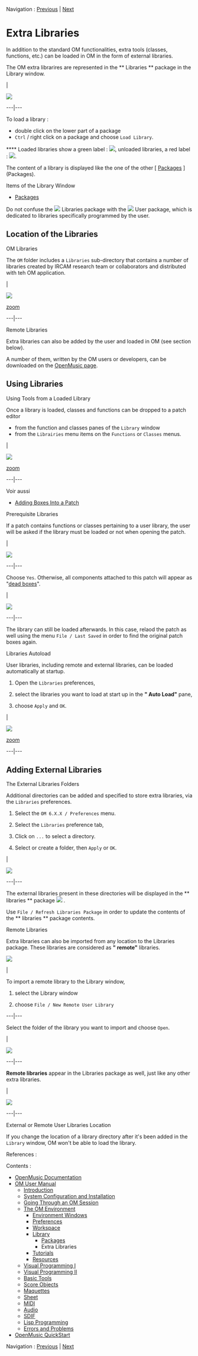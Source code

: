 
Navigation : [Previous](Packages "page précédente\(Packages\)") |
[Next](Tutorials "Next\(Tutorials\)")

# Extra Libraries

In addition to the standard OM functionalities, extra tools (classes,
functions, etc.) can be loaded in OM in the form of external libraries.

The OM extra librarires are represented in the ** Libraries ** package in the
Library window.

|

![](../res/libraries.png)  
  
---|---  
  
To load a library :

  * double click on the lower part of a package
  * `Ctrl` / right click on a package and choose `Load Library`.

**** Loaded libraries show a green label : ![](../res/grennlab_icon.png),
unloaded libraries, a red label : ![](../res/redlab_icon.png).

The content of a library is displayed like the one of the other [
[Packages](Packages) ](Packages).

Items of the Library Window

  * [Packages](Packages)

Do not confuse the ![](../res/yellow_icon.png) Libraries package with the
![](../res/red_icon.png) User package, which is dedicated to libraries
specifically programmed by the user.

## Location of the Libraries

OM Libraries

The `OM` folder includes a `Libraries` sub-directory that contains a number of
libraries created by IRCAM research team or collaborators and distributed with
teh OM application.

|

![](../res/libfold_scr.png)

[zoom](../res/libfold_scr_1.png "Zoom \(nouvelle fenêtre\)")  
  
---|---  
  
Remote Libraries

Extra libraries can also be added by the user and loaded in OM (see section
below).

A number of them, written by the OM users or developers, can be downloaded on
the [OpenMusic
page](http://recherche.ircam.fr/equipes/repmus/OpenMusic/externals
"http://recherche.ircam.fr/equipes/repmus/OpenMusic/externals \(nouvelle
fenêtre\)").

## Using Libraries

Using Tools from a Loaded Library

Once a library is loaded, classes and functions can be dropped to a patch
editor

  * from the function and classes panes of the `Library` window
  * from the `Librairies` menu items on the `Functions` or `Classes` menus.

|

![](../res/addfromlib_scr.png)

[zoom](../res/addfromlib_scr_1.png "Zoom \(nouvelle fenêtre\)")  
  
---|---  
  
Voir aussi

  * [Adding Boxes Into a Patch](AddingBoxes)

Prerequisite Libraries

If a patch contains functions or classes pertaining to a user library, the
user will be asked if the library must be loaded or not when opening the
patch.

|

[![](../res/loadlibdialog_1.png)](../res/loadlibdialog.png "Cliquez pour
agrandir")  
  
---|---  
  
Choose `Yes`. Otherwise, all components attached to this patch will appear as
"[dead boxes](DeadBox)".

|

![](../res/deadboxfromlib.png)  
  
---|---  
  
The library can still be loaded afterwards. In this case, relaod the patch as
well using the menu `File / Last Saved` in order to find the original patch
boxes again.

Libraries Autoload

User libraries, including remote and external libraries, can be loaded
automatically at startup.

  1. Open the `Libraries` preferences,

  2. select the libraries you want to load at start up in the **" Auto Load"** pane,

  3. choose `Apply` and `OK`. 

|

![](../res/libprefs_scr.png)

[zoom](../res/libprefs_scr_1.png "Zoom \(nouvelle fenêtre\)")  
  
---|---  
  
## Adding External Libraries

The External Libraries Folders

Additional directories can be added and specified to store extra libraries,
via the `Libraries` preferences.

  1. Select the `OM 6.X.X / Preferences` menu.

  2. Select the `Libraries` preference tab, 

  3. Click on `...` to select a directory.

  4. Select or create a folder, then `Apply` or `OK`. 

|

![](../res/extfolder-pref.png)  
  
---|---  
  
The external libraries present in these directories will be displayed in the
** libraries ** package ![](../res/yellow_icon.png) .

Use `File / Refresh Libraries Package` in order to update the contents of the
** libraries ** package contents.

Remote Libraries

Extra libraries can also be imported from any location to the Libraries
package. These libraries are considered as  **" remote"** libraries.

![](../res/chooseremote.png)

|

To import a remote library to the Library window,

  1. select the Library window

  2. choose `File / New Remote User Library`

  
  
---|---  
  
Select the folder of the library you want to import and choose `Open`.

|

[![](../res/importremote_1.png)](../res/importremote.png "Cliquez pour
agrandir")  
  
---|---  
  
**Remote libraries** appear in the Libraries package as well, just like any
other extra libraries.

|

[![](../res/remotelib_1.png)](../res/remotelib.png "Cliquez pour agrandir")  
  
---|---  
  
External or Remote User Libraries Location

If you change the location of a library directory after it's been added in the
`Library` window, OM won't be able to load the library.

References :

Contents :

  * [OpenMusic Documentation](OM-Documentation)
  * [OM User Manual](OM-User-Manual)
    * [Introduction](00-Contents)
    * [System Configuration and Installation](Installation)
    * [Going Through an OM Session](Goingthrough)
    * [The OM Environment](Environment)
      * [Environment Windows](MainWindows)
      * [Preferences](Preferences)
      * [Workspace](Workspace)
      * [Library](Library)
        * [Packages](Packages)
        * Extra Libraries
      * [Tutorials](Tutorials)
      * [Resources](resources)
    * [Visual Programming I](BasicVisualProgramming)
    * [Visual Programming II](AdvancedVisualProgramming)
    * [Basic Tools](BasicObjects)
    * [Score Objects](ScoreObjects)
    * [Maquettes](Maquettes)
    * [Sheet](Sheet)
    * [MIDI](MIDI)
    * [Audio](Audio)
    * [SDIF](SDIF)
    * [Lisp Programming](Lisp)
    * [Errors and Problems](errors)
  * [OpenMusic QuickStart](QuickStart-Chapters)

Navigation : [Previous](Packages "page précédente\(Packages\)") |
[Next](Tutorials "Next\(Tutorials\)")


